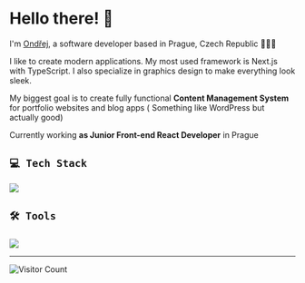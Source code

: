 
# Hello there! 👋 

I'm [Ondřej](https://losensky.tech), a software developer based in Prague, Czech Republic 📍🇨🇿


I like to create modern applications. My most used framework is Next.js with TypeScript. I also specialize in graphics design to make everything look sleek. 

My biggest goal is to create fully functional **Content Management System** for portfolio websites and blog apps ( Something like WordPress but actually good)


Currently working **as Junior Front-end React Developer** in Prague


##  `💻 Tech Stack`
  <div>
      <p>
        <a href="https://skillicons.dev">
          <img src="https://skillicons.dev/icons?i=ts,nextjs,html,css,react,tailwind,firebase,supabase,postgres,prisma, sqlite,scss" />
        </a>
      </p>
  </div>

###

## `🛠 Tools`

###

<div>
      <p>
        <a href="https://skillicons.dev">
          <img src="https://skillicons.dev/icons?i=apple,windows,vscode,illustrator,figma,git,github,wordpress,devto" />
        </a>
      </p>
  </div>


--- 
![Visitor Count](https://profile-counter.glitch.me/{OndrejLosensky}/count.svg)

